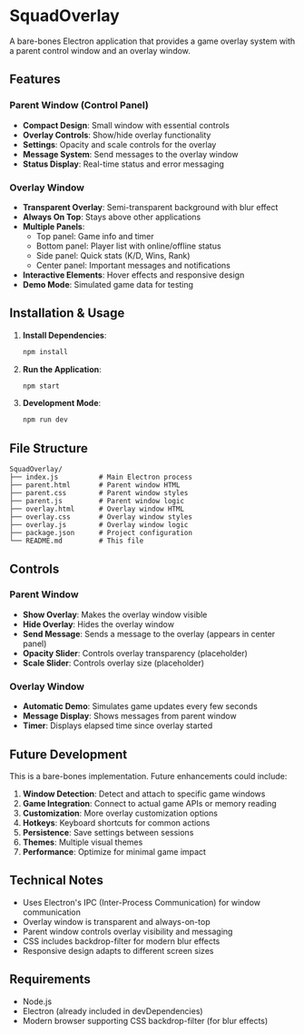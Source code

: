 # SquadOverlay

A bare-bones Electron application that provides a game overlay system with a parent control window and an overlay window.

## Features

### Parent Window (Control Panel)
- **Compact Design**: Small window with essential controls
- **Overlay Controls**: Show/hide overlay functionality
- **Settings**: Opacity and scale controls for the overlay
- **Message System**: Send messages to the overlay window
- **Status Display**: Real-time status and error messaging

### Overlay Window
- **Transparent Overlay**: Semi-transparent background with blur effect
- **Always On Top**: Stays above other applications
- **Multiple Panels**: 
  - Top panel: Game info and timer
  - Bottom panel: Player list with online/offline status
  - Side panel: Quick stats (K/D, Wins, Rank)
  - Center panel: Important messages and notifications
- **Interactive Elements**: Hover effects and responsive design
- **Demo Mode**: Simulated game data for testing

## Installation & Usage

1. **Install Dependencies**:
   ```bash
   npm install
   ```

2. **Run the Application**:
   ```bash
   npm start
   ```

3. **Development Mode**:
   ```bash
   npm run dev
   ```

## File Structure

```
SquadOverlay/
├── index.js          # Main Electron process
├── parent.html       # Parent window HTML
├── parent.css        # Parent window styles
├── parent.js         # Parent window logic
├── overlay.html      # Overlay window HTML
├── overlay.css       # Overlay window styles
├── overlay.js        # Overlay window logic
├── package.json      # Project configuration
└── README.md         # This file
```

## Controls

### Parent Window
- **Show Overlay**: Makes the overlay window visible
- **Hide Overlay**: Hides the overlay window
- **Send Message**: Sends a message to the overlay (appears in center panel)
- **Opacity Slider**: Controls overlay transparency (placeholder)
- **Scale Slider**: Controls overlay size (placeholder)

### Overlay Window
- **Automatic Demo**: Simulates game updates every few seconds
- **Message Display**: Shows messages from parent window
- **Timer**: Displays elapsed time since overlay started

## Future Development

This is a bare-bones implementation. Future enhancements could include:

1. **Window Detection**: Detect and attach to specific game windows
2. **Game Integration**: Connect to actual game APIs or memory reading
3. **Customization**: More overlay customization options
4. **Hotkeys**: Keyboard shortcuts for common actions
5. **Persistence**: Save settings between sessions
6. **Themes**: Multiple visual themes
7. **Performance**: Optimize for minimal game impact

## Technical Notes

- Uses Electron's IPC (Inter-Process Communication) for window communication
- Overlay window is transparent and always-on-top
- Parent window controls overlay visibility and messaging
- CSS includes backdrop-filter for modern blur effects
- Responsive design adapts to different screen sizes

## Requirements

- Node.js
- Electron (already included in devDependencies)
- Modern browser supporting CSS backdrop-filter (for blur effects)
